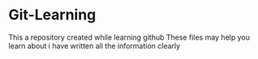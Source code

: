 # Git-Learning
This a repository created while learning github
These files may help you learn about i have written all the information clearly

